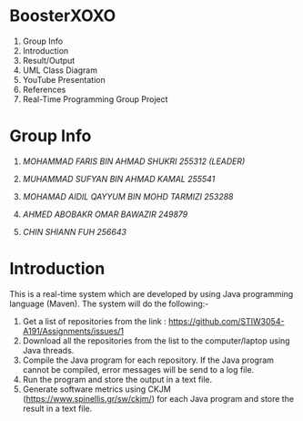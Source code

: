 # BoosterXOXO

1. Group Info  
2. Introduction  
3. Result/Output  
4. UML Class Diagram  
5. YouTube Presentation  
6. References  
7. Real-Time Programming Group Project  

# Group Info

1. *MOHAMMAD FARIS BIN AHMAD SHUKRI 255312 (LEADER)*

2. *MUHAMMAD SUFYAN BIN AHMAD KAMAL 255541*

3. *MOHAMAD AIDIL QAYYUM BIN MOHD TARMIZI 253288*

4. *AHMED ABOBAKR OMAR BAWAZIR  249879*

5. *CHIN SHIANN FUH 256643*

# Introduction
  
This is a real-time system which are developed by using Java programming language (Maven). The system will do the following:-

1. Get a list of repositories from the link : https://github.com/STIW3054-A191/Assignments/issues/1   
2. Download all the repositories from the list to the computer/laptop using Java threads.  
3. Compile the Java program for each repository. If the Java program cannot be compiled, error messages will be send to a log file.  
4. Run the program and store the output in a text file.  
5. Generate software metrics using CKJM (https://www.spinellis.gr/sw/ckjm/) for each Java program and store the result in a text file. 


